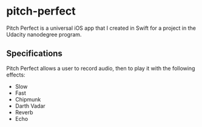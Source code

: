 # pitch-perfect
Pitch Perfect is a universal iOS app that I created in Swift for a project in the Udacity nanodegree program.

## Specifications
Pitch Perfect allows a user to record audio, then to play it with the following effects:
- Slow
- Fast
- Chipmunk
- Darth Vadar
- Reverb
- Echo
